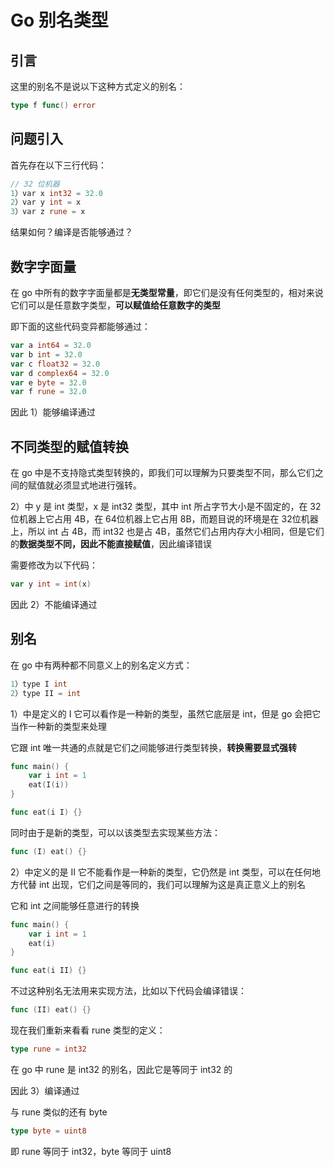 # Go 别名类型



## 引言

这里的别名不是说以下这种方式定义的别名：

```go
type f func() error
```



## 问题引入

首先存在以下三行代码：

```go
// 32 位机器
1）var x int32 = 32.0
2）var y int = x
3）var z rune = x
```

结果如何？编译是否能够通过？



## 数字字面量

在 go 中所有的数字字面量都是**无类型常量**，即它们是没有任何类型的，相对来说它们可以是任意数字类型，**可以赋值给任意数字的类型**

即下面的这些代码变异都能够通过：

```go
var a int64 = 32.0
var b int = 32.0
var c float32 = 32.0
var d complex64 = 32.0
var e byte = 32.0
var f rune = 32.0
```

因此 1）能够编译通过



## 不同类型的赋值转换

在 go 中是不支持隐式类型转换的，即我们可以理解为只要类型不同，那么它们之间的赋值就必须显式地进行强转。

2）中 y 是 int 类型，x 是 int32 类型，其中 int 所占字节大小是不固定的，在 32位机器上它占用 4B，在 64位机器上它占用 8B，而题目说的环境是在 32位机器上，所以 int 占 4B，而 int32 也是占 4B，虽然它们占用内存大小相同，但是它们的**数据类型不同，因此不能直接赋值**，因此编译错误

需要修改为以下代码：

```go
var y int = int(x)
```

因此 2）不能编译通过



## 别名

在 go 中有两种都不同意义上的别名定义方式：

```go
1）type I int
2）type II = int
```

1）中是定义的 I 它可以看作是一种新的类型，虽然它底层是 int，但是 go 会把它当作一种新的类型来处理

它跟 int 唯一共通的点就是它们之间能够进行类型转换，**转换需要显式强转**

```go
func main() {
    var i int = 1
    eat(I(i))
}

func eat(i I) {}
```

同时由于是新的类型，可以以该类型去实现某些方法：

```go
func (I) eat() {}
```



2）中定义的是 II 它不能看作是一种新的类型，它仍然是 int 类型，可以在任何地方代替 int 出现，它们之间是等同的，我们可以理解为这是真正意义上的别名

它和 int 之间能够任意进行的转换

```go
func main() {
    var i int = 1
    eat(i)
}

func eat(i II) {}
```

不过这种别名无法用来实现方法，比如以下代码会编译错误：

```go
func (II) eat() {}
```



现在我们重新来看看 rune 类型的定义：

```go
type rune = int32
```

在 go 中 rune 是 int32 的别名，因此它是等同于 int32 的

因此 3）编译通过



与 rune 类似的还有 byte

```go
type byte = uint8
```



即 rune 等同于 int32，byte 等同于 uint8